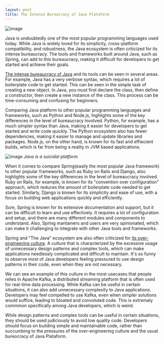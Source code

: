 ```yaml
---
layout: post
title: The Intense Bureocracy of Java Plataform
---
```


![image](https://user-images.githubusercontent.com/697706/234896237-d6e1bb25-a4ce-4dbe-b81d-1bc752ed4fe4.png)

Java is undoubtedly one of the most popular programming languages used today. While Java is widely loved for its simplicity, cross-platform compatibility, and robustness, the Java ecosystem is often criticized for its intense bureaucracy. The tools and frameworks built around Java, such as Spring, can add to this bureaucracy, making it difficult for developers to get started and achieve their goals.

[The intense bureaucracy of Java](https://news.ycombinator.com/item?id=1463868) and its tools can be seen in several areas. For example, Java has a very verbose syntax, which requires a lot of boilerplate code to get started. This can be seen in the simple task of creating a new object. In Java, you must first declare the class, then define a constructor, then create a new instance of the class. This process can be time-consuming and confusing for beginners.

Comparing Java platform to other popular programming languages and frameworks, such as Python and Node.js, highlights some of the key differences in the level of bureaucracy involved. Python, for example, has a much simpler syntax than Java, making it easier for developers to get started and write code quickly. The Python ecosystem also has fewer dependencies, making it easier to manage and update libraries and packages. Node.js, on the other hand, is known for its fast and effiecient builds, which is far from being a reality in JVM based applications.

![image](https://user-images.githubusercontent.com/697706/234901316-73fe5d18-da5f-4507-9364-4c0dfa3930e8.png)
_Java is a suicidal platform_

When it comes to compare Spring(easily the most popular Java framework) to other popular frameworks, such as Ruby on Rails and Django, also highlights some of the key differences in the level of bureaucracy involved. Ruby on Rails, for example, is known for its "convention over configuration" approach, which reduces the amount of boilerplate code needed to get started. Similarly, Django is known for its simplicity and ease of use, with a focus on building web applications quickly and efficiently.

Sure, Spring is known for its extensive documentation and support, but it can be difficult to learn and use effectively. It requires a lot of configuration and setup, and there are many different modules and components to understand. Also, Spring mantainers and users are very opinionated, which can make it challenging to integrate with other Java tools and frameworks.

Spring and "The Java" ecosystem are also often criticized for [its over-engineering culture](https://blog.frankel.ch/are-you-guilty-of-overengineering/). A culture that is characterized by the excessive usage of unnecessary design patterns and complex tools, which can make applications needlessly complicated and difficult to maintain. It's so funny to observe most of Java developers feeling pressured to use design patterns in their code, even when they are not necessary.

We can see an example of this culture in the most usecases that people relies in Apache Kafka, a distributed streaming platform that is often used for real-time data processing. While Kafka can be useful in certain situations, it can also add unnecessary complexity to Java applications. Developers may feel compelled to use Kafka, even when simpler solutions would suffice, leading to bloated and convoluted code. This is extremaly commmon specifically among Java developers, which is weird.

While design patterns and complex tools can be useful in certain situations, they should be used judiciously to avoid low quality code. Developers should focus on building simple and maintainable code, rather than succumbing to the pressures of the over-engineering culture and the usual bureocracy of Java Plataform.
